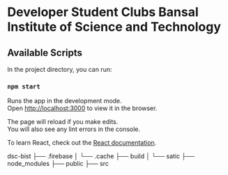 # Developer Student Clubs Bansal Institute of Science and Technology

## Available Scripts

In the project directory, you can run:

### `npm start`

Runs the app in the development mode.\
Open [http://localhost:3000](http://localhost:3000) to view it in the browser.

The page will reload if you make edits.\
You will also see any lint errors in the console.

To learn React, check out the [React documentation](https://reactjs.org/).

dsc-bist
├── .firebase
│   └── .cache
├── build
│   └── satic
├── node_modules
├── public
├── src
